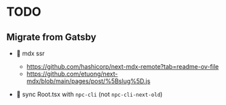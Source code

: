 # TODO

## Migrate from Gatsby

- 🚧 mdx ssr
  - https://github.com/hashicorp/next-mdx-remote?tab=readme-ov-file
  - https://github.com/etuong/next-mdx/blob/main/pages/post/%5Bslug%5D.js

- 🚧 sync Root.tsx with `npc-cli` (not `npc-cli-next-old`)
